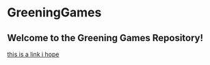 # GreeningGames

## Welcome to the Greening Games Repository!

[this is a link i hope](https://youtube.com)
